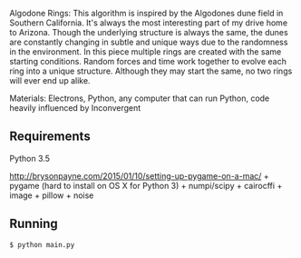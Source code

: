 
Algodone Rings:
This algorithm is inspired by the Algodones dune field in Southern California. It's always the most interesting part of my drive home to Arizona. Though the underlying structure is always the same, the dunes are constantly changing in subtle and unique ways due to the randomness in the environment. In this piece multiple rings are created with the same starting conditions. Random forces and time work together to evolve each ring into a unique structure. Although they may start the same, no two rings will ever end up alike.

Materials: Electrons, Python, any computer that can run Python, code heavily influenced by Inconvergent

## Requirements
Python 3.5

http://brysonpayne.com/2015/01/10/setting-up-pygame-on-a-mac/
    + pygame (hard to install on OS X for Python 3)
    + numpi/scipy
    + cairocffi
    + image
    + pillow
    + noise

## Running

    $ python main.py
